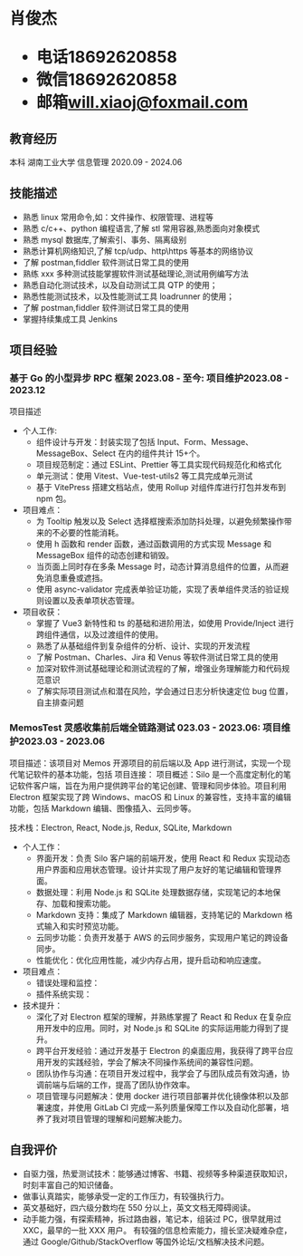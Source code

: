 <h1>
  <span>肖俊杰</span>
  <ul>
    <li><span>电话</span>18692620858</li>
    <li><span>微信</span>18692620858</li>
    <li><span>邮箱</span><a href="mailto:will.xiaoj@foxmail.com">will.xiaoj@foxmail.com</a></li>
  </ul>
</h1>

## 教育经历

本科 湖南工业大学 信息管理 <span class="right">2020.09 - 2024.06</span>

## 技能描述

- 熟悉 linux 常用命令,如：文件操作、权限管理、进程等
- 熟悉 c/c++、python 编程语言,了解 stl 常用容器,熟悉面向对象模式
- 熟悉 mysql 数据库,了解索引、事务、隔离级别
- 熟悉计算机网络知识,了解 tcp/udp、http\https 等基本的网络协议
- 了解 postman,fiddler 软件测试日常工具的使用
- 熟练 xxx 多种测试技能掌握软件测试基础理论,测试用例编写方法
- 熟悉自动化测试技术，以及自动测试工具 QTP 的使用；
- 熟悉性能测试技术，以及性能测试工具 loadrunner 的使用；
- 了解 postman,fiddler 软件测试日常工具的使用
- 掌握持续集成工具 Jenkins

## 项目经验

### 基于 Go 的小型异步 RPC 框架 2023.08 - 至今<span class="role">:&nbsp;项目维护</span><span class="right">2023.08 - 2023.12</span>

项目描述

- 个人工作:
  - 组件设计与开发：封装实现了包括 Input、Form、Message、MessageBox、Select 在内的组件共计 15+个。
  - 项目规范制定：通过 ESLint、Prettier 等工具实现代码规范化和格式化
  - 单元测试：使用 Vitest、Vue-test-utils2 等工具完成单元测试
  - 基于 VitePress 搭建文档站点，使用 Rollup 对组件库进行打包并发布到 npm 包。
- 项目难点：
  - 为 Tooltip 触发以及 Select 选择框搜索添加防抖处理，以避免频繁操作带来的不必要的性能消耗。
  - 使用 h 函数和 render 函数，通过函数调用的方式实现 Message 和 MessageBox 组件的动态创建和销毁。
  - 当页面上同时存在多条 Message 时，动态计算消息组件的位置，从而避免消息重叠或遮挡。
  - 使用 async-validator 完成表单验证功能，实现了表单组件灵活的验证规则设置以及表单项状态管理。
- 项目收获：
  - 掌握了 Vue3 新特性和 ts 的基础和进阶用法，如使用 Provide/Inject 进行跨组件通信，以及过渡组件的使用。
  - 熟悉了从基础组件到复杂组件的分析、设计、实现的开发流程
  - 了解 Postman、Charles、Jira 和 Venus 等软件测试日常工具的使用
  - 加深对软件测试基础理论和测试流程的了解，增强业务理解能力和代码规范意识
  - 了解实际项目测试点和潜在风险，学会通过日志分析快速定位 bug 位置，自主排查问题

### MemosTest 灵感收集前后端全链路测试 023.03 - 2023.06<span class="role">:&nbsp;项目维护</span><span class="right">2023.03 - 2023.06</span>

项目描述：该项目对 Memos 开源项目的前后端以及 App 进行测试，实现一个现代笔记软件的基本功能，包括
项目连接：
项目概述：Silo 是一个高度定制化的笔记软件客户端，旨在为用户提供跨平台的笔记创建、管理和同步体验。项目利用 Electron 框架实现了跨 Windows、macOS 和 Linux 的兼容性，支持丰富的编辑功能，包括 Markdown 编辑、图像插入、云同步等。

技术栈：Electron, React, Node.js, Redux, SQLite, Markdown

- 个人工作：
  - 界面开发：负责 Silo 客户端的前端开发，使用 React 和 Redux 实现动态用户界面和应用状态管理。设计并实现了用户友好的笔记编辑和管理界面。
  - 数据处理：利用 Node.js 和 SQLite 处理数据存储，实现笔记的本地保存、加载和搜索功能。
  - Markdown 支持：集成了 Markdown 编辑器，支持笔记的 Markdown 格式输入和实时预览功能。
  - 云同步功能：负责开发基于 AWS 的云同步服务，实现用户笔记的跨设备同步。
  - 性能优化：优化应用性能，减少内存占用，提升启动和响应速度。
- 项目难点：
  - 错误处理和监控：
  - 插件系统实现：
- 技术提升：
  - 深化了对 Electron 框架的理解，并熟练掌握了 React 和 Redux 在复杂应用开发中的应用。同时，对 Node.js 和 SQLite 的实际运用能力得到了提升。
  - 跨平台开发经验：通过开发基于 Electron 的桌面应用，我获得了跨平台应用开发的实践经验，学会了解决不同操作系统间的兼容性问题。
  - 团队协作与沟通：在项目开发过程中，我学会了与团队成员有效沟通，协调前端与后端的工作，提高了团队协作效率。
  - 项目管理与问题解决：使用 docker 进行项目部署并优化镜像体积以及部署速度，并使用 GitLab CI 完成一系列质量保障工作以及自动化部署，培养了我对项目管理的理解和问题解决能力。

## 自我评价

- 自驱力强，热爱测试技术：能够通过博客、书籍、视频等多种渠道获取知识，时刻丰富自己的知识储备。
- 做事认真踏实，能够承受一定的工作压力，有较强执行力。
- 英文基础好，四六级分数均在 550 分以上，英文文档无障碍阅读。
- 动手能力强，有探索精神，拆过路由器，笔记本，组装过 PC，很早就用过 XXC，最早的一批 XXX 用户。
  有较强的信息检索能力，擅长坚决疑难杂症，通过 Google/Github/StackOverflow 等国外论坛/文档解决技术问题。
